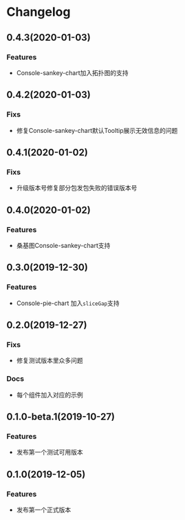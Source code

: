 # Changelog

## 0.4.3(2020-01-03)
### Features
- Console-sankey-chart加入拓扑图的支持

## 0.4.2(2020-01-03)
### Fixs
- 修复Console-sankey-chart默认Tooltip展示无效信息的问题

## 0.4.1(2020-01-02)
### Fixs
- 升级版本号修复部分包发包失败的错误版本号

## 0.4.0(2020-01-02)
### Features
- 桑基图Console-sankey-chart支持

## 0.3.0(2019-12-30)
### Features
- Console-pie-chart 加入`sliceGap`支持

## 0.2.0(2019-12-27)

### Fixs
- 修复测试版本里众多问题

### Docs
- 每个组件加入对应的示例

## 0.1.0-beta.1(2019-10-27)

### Features
- 发布第一个测试可用版本

## 0.1.0(2019-12-05)

### Features
- 发布第一个正式版本